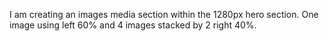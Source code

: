 I am creating an images media section within the 1280px hero section. One image using left 60% and 4 images stacked by 2 right 40%. 